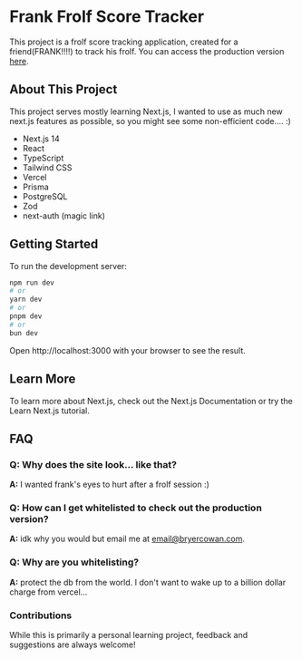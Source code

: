 # Frank Frolf Score Tracker

This project is a frolf score tracking application, created for a friend(FRANK!!!!) to track his frolf. You can access the production version [here](https://frank-frolf.vercel.app/).

## About This Project

This project serves mostly learning Next.js, I wanted to use as much new next.js features as possible, so you might see some non-efficient code.... :)

- Next.js 14
- React
- TypeScript
- Tailwind CSS
- Vercel
- Prisma
- PostgreSQL
- Zod
- next-auth (magic link)

## Getting Started

To run the development server:

```bash
npm run dev
# or
yarn dev
# or
pnpm dev
# or
bun dev
```

Open http://localhost:3000 with your browser to see the result.

## Learn More
To learn more about Next.js, check out the Next.js Documentation or try the Learn Next.js tutorial.

## FAQ

### Q: Why does the site look... like that?
**A:** I wanted frank's eyes to hurt after a frolf session :)

### Q: How can I get whitelisted to check out the production version?
**A:** idk why you would but email me at email@bryercowan.com.

### Q: Why are you whitelisting?
**A:** protect the db from the world. I don't want to wake up to a billion dollar charge from vercel...


### Contributions
While this is primarily a personal learning project, feedback and suggestions are always welcome!


